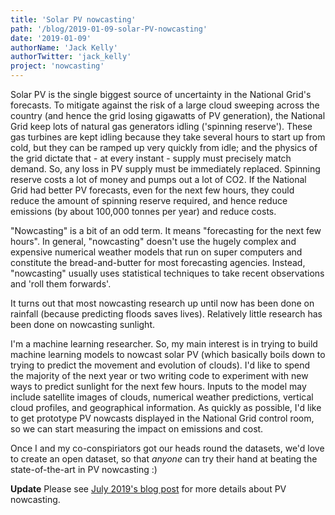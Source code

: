 ```yaml
---
title: 'Solar PV nowcasting'
path: '/blog/2019-01-09-solar-PV-nowcasting'
date: '2019-01-09'
authorName: 'Jack Kelly'
authorTwitter: 'jack_kelly'
project: 'nowcasting'
---
```


Solar PV is the single biggest source of uncertainty in the National Grid's forecasts. To mitigate against the risk of a large cloud sweeping across the country (and hence the grid losing gigawatts of PV generation), the National Grid keep lots of natural gas generators idling ('spinning reserve'). These gas turbines are kept idling because they take several hours to start up from cold, but they can be ramped up very quickly from idle; and the physics of the grid dictate that - at every instant - supply must precisely match demand. So, any loss in PV supply must be immediately replaced. Spinning reserve costs a lot of money and pumps out a lot of CO2. If the National Grid had better PV forecasts, even for the next few hours, they could reduce the amount of spinning reserve required, and hence reduce emissions (by about 100,000 tonnes per year) and reduce costs.

"Nowcasting" is a bit of an odd term. It means "forecasting for the next few hours". In general, "nowcasting" doesn't use the hugely complex and expensive numerical weather models that run on super computers and constitute the bread-and-butter for most forecasting agencies. Instead, "nowcasting" usually uses statistical techniques to take recent observations and 'roll them forwards'.

It turns out that most nowcasting research up until now has been done on rainfall (because predicting floods saves lives). Relatively little research has been done on nowcasting sunlight.

I'm a machine learning researcher. So, my main interest is in trying to build machine learning models to nowcast solar PV (which basically boils down to trying to predict the movement and evolution of clouds). I'd like to spend the majority of the next year or two writing code to experiment with new ways to predict sunlight for the next few hours. Inputs to the model may include satellite images of clouds, numerical weather predictions, vertical cloud profiles, and geographical information. As quickly as possible, I'd like to get prototype PV nowcasts displayed in the National Grid control room, so we can start measuring the impact on emissions and cost.

Once I and my co-conspiriators got our heads round the datasets, we'd love to create an open dataset, so that _anyone_ can try their hand at beating the state-of-the-art in PV nowcasting :)

**Update** Please see [July 2019's blog post](/blog/2019-07-01-starting-solar-electricity-nowcasting) for more details about PV nowcasting.

